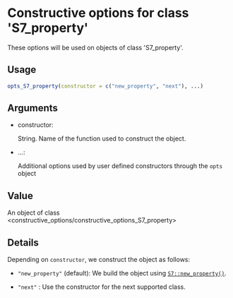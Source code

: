 # Constructive options for class 'S7_property'

These options will be used on objects of class 'S7_property'.

## Usage

``` r
opts_S7_property(constructor = c("new_property", "next"), ...)
```

## Arguments

- constructor:

  String. Name of the function used to construct the object.

- ...:

  Additional options used by user defined constructors through the
  `opts` object

## Value

An object of class
\<constructive_options/constructive_options_S7_property\>

## Details

Depending on `constructor`, we construct the object as follows:

- `"new_property"` (default): We build the object using
  [`S7::new_property()`](https://rconsortium.github.io/S7/reference/new_property.html).

- `"next"` : Use the constructor for the next supported class.
